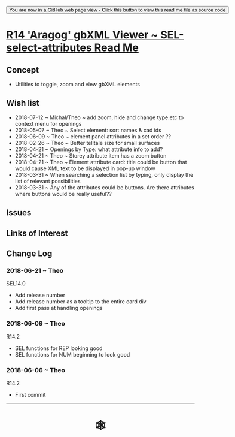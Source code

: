<span style=display:none; >[You are now in a GitHub source code view - click this link to view Read Me file as a web page](http://www.ladybug.tools/spider/index.html#gbxml-viewer/r14/gv-sel-select-attributes/README.md "View file as a web page." ) </span>

<div><input type=button onclick="window.location.href='https://github.com/ladybug-tools/spider/blob/master/gbxml-viewer/r14/gv-sel-select-attributes/README.md'";
value='You are now in a GitHub web page view - Click this button to view this read me file as source code' ></div>

# [R14 'Aragog' gbXML Viewer ~ SEL-select-attributes Read Me]( #gbxml-viewer/r14/gv-sel-select-attributes/README.md )

<!--
<iframe class=iframeReadMe src=http://www.ladybug.tools/spider/gbxml-viewer/r14/gv-sel-select-attributes/gv-tmp.html width=100% height=400px >Iframes are not displayed on github.com</iframe>

## Full screen test script: [SEL-select-attributes]( http://www.ladybug.tools/spider/gbxml-viewer/r14/gv-sel-select-attributes/gv-tmp.html )
-->

## Concept

* Utilities to toggle, zoom and view gbXML elements

## Wish list

* 2018-07-12 ~ Michal/Theo ~ add zoom, hide and change type.etc to context menu for openings
* 2018-05-07 ~ Theo ~ Select element: sort names & cad ids
* 2018-06-09 ~ Theo ~ element panel attributes in a set order ??
* 2018-02-26 ~ Theo ~ Better telltale size for small surfaces
* 2018-04-21 ~ Openings by Type: what attribute info to add?
* 2018-04-21 ~ Theo ~ Storey attribute item has a zoom button
* 2018-04-21 ~ Theo ~ Element attribute card: title could be button that would cause XML text to be displayed in pop-up window
* 2018-03-31 ~ When searching a selection list by typing, only display the list of relevant possibilities
* 2018-03-31 ~ Any of the attributes could be buttons. Are there attributes where buttons would be really useful??


## Issues



## Links of Interest



## Change Log

### 2018-06-21 ~ Theo

SEL14.0
* Add release number
* Add release number as a tooltip to the entire card div
* Add first pass at handling openings


### 2018-06-09 ~ Theo

R14.2
* SEL functions for REP looking good
* SEL functions for NUM beginning to look good


### 2018-06-06 ~ Theo

R14.2
* First commit

***

# <center title="hello!" ><a href=javascript:window.scrollTo(0,0); style=text-decoration:none; > &#x1f578; </a></center>



